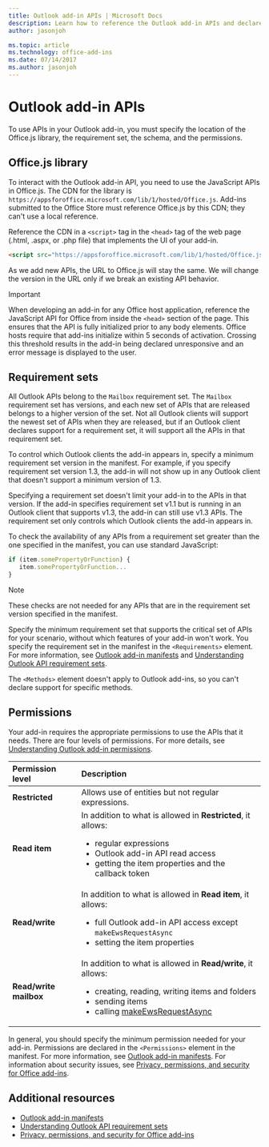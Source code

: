 ```yaml
---
title: Outlook add-in APIs | Microsoft Docs
description: Learn how to reference the Outlook add-in APIs and declare permissions in your Outlook add-in.
author: jasonjoh

ms.topic: article
ms.technology: office-add-ins
ms.date: 07/14/2017
ms.author: jasonjoh
---
```


# Outlook add-in APIs

To use APIs in your Outlook add-in, you must specify the location of the Office.js library, the requirement set, the schema, and the permissions.

## Office.js library

To interact with the Outlook add-in API, you need to use the JavaScript APIs in Office.js. The CDN for the library is `https://appsforoffice.microsoft.com/lib/1/hosted/Office.js`. Add-ins submitted to the Office Store must reference Office.js by this CDN; they can't use a local reference.

Reference the CDN in a `<script>` tag in the `<head>` tag of the web page (.html, .aspx, or .php file) that implements the UI of your add-in.

```HTML
<script src="https://appsforoffice.microsoft.com/lib/1/hosted/Office.js" type="text/javascript"></script>
```
As we add new APIs, the URL to Office.js will stay the same. We will change the version in the URL only if we break an existing API behavior.

> [!IMPORTANT]
> When developing an add-in for any Office host application, reference the JavaScript API for Office from inside the `<head>` section of the page. This ensures that the API is fully initialized prior to any body elements. Office hosts require that add-ins initialize within 5 seconds of activation. Crossing this threshold results in the add-in being declared unresponsive and an error message is displayed to the user.

## Requirement sets

All Outlook APIs belong to the `Mailbox` requirement set. The `Mailbox` requirement set has versions, and each new set of APIs that are released belongs to a higher version of the set. Not all Outlook clients will support the newest set of APIs when they are released, but if an Outlook client declares support for a requirement set, it will support all the APIs in that requirement set.

To control which Outlook clients the add-in appears in, specify a minimum requirement set version in the manifest. For example, if you specify requirement set version 1.3, the add-in will not show up in any Outlook client that doesn't support a minimum version of 1.3.

Specifying a requirement set doesn't limit your add-in to the APIs in that version. If the add-in specifies requirement set v1.1 but is running in an Outlook client that supports v1.3, the add-in can still use v1.3 APIs. The requirement set only controls which Outlook clients the add-in appears in.

To check the availability of any APIs from a requirement set greater than the one specified in the manifest, you can use standard JavaScript:

```js
if (item.somePropertyOrFunction) {
   item.somePropertyOrFunction...  
}
```

> [!NOTE]
> These checks are not needed for any APIs that are in the requirement set version specified in the manifest.

Specify the minimum requirement set that supports the critical set of APIs for your scenario, without which features of your add-in won't work. You specify the requirement set in the manifest in the `<Requirements>` element. For more information, see [Outlook add-in manifests](manifests.md) and 
[Understanding Outlook API requirement sets](https://dev.office.com/reference/add-ins/outlook/tutorial-api-requirement-sets?product=outlook&version=v1.5).

The `<Methods>` element doesn't apply to Outlook add-ins, so you can't declare support for specific methods.

## Permissions

Your add-in requires the appropriate permissions to use the APIs that it needs. There are four levels of permissions. For more details, see [Understanding Outlook add-in permissions](understanding-outlook-add-in-permissions.md).

|**Permission level**|**Description**|
|:-----|:-----|
| **Restricted** | Allows use of entities but not regular expressions. |
| **Read item** | In addition to what is allowed in **Restricted**, it allows:<ul><li>regular expressions</li><li>Outlook add-in API read access</li><li>getting the item properties and the callback token</li></ul> |
| **Read/write** | In addition to what is allowed in **Read item**, it allows:<ul><li>full Outlook add-in API access except `makeEwsRequestAsync`</li><li>setting the item properties</li></ul> |
| **Read/write mailbox** | In addition to what is allowed in **Read/write**, it allows:<ul><li>creating, reading, writing items and folders</li><li>sending items</li><li>calling [makeEwsRequestAsync](https://dev.office.com/reference/add-ins/outlook/1.5/Office.context.mailbox?product=outlook&version=v1.5#makeewsrequestasyncdata-callback-usercontext)</li></ul> |

In general, you should specify the minimum permission needed for your add-in. Permissions are declared in the `<Permissions>` element in the manifest. For more information, see [Outlook add-in manifests](manifests.md). For information about security issues, see [Privacy, permissions, and security for Office add-ins](https://dev.office.com/docs/add-ins/develop/privacy-and-security?product=outlook).


## Additional resources

- [Outlook add-in manifests](manifests.md)
- [Understanding Outlook API requirement sets](https://dev.office.com/reference/add-ins/outlook/tutorial-api-requirement-sets?product=outlook&version=v1.5)
- [Privacy, permissions, and security for Office add-ins](https://dev.office.com/docs/add-ins/develop/privacy-and-security?product=outlook)
